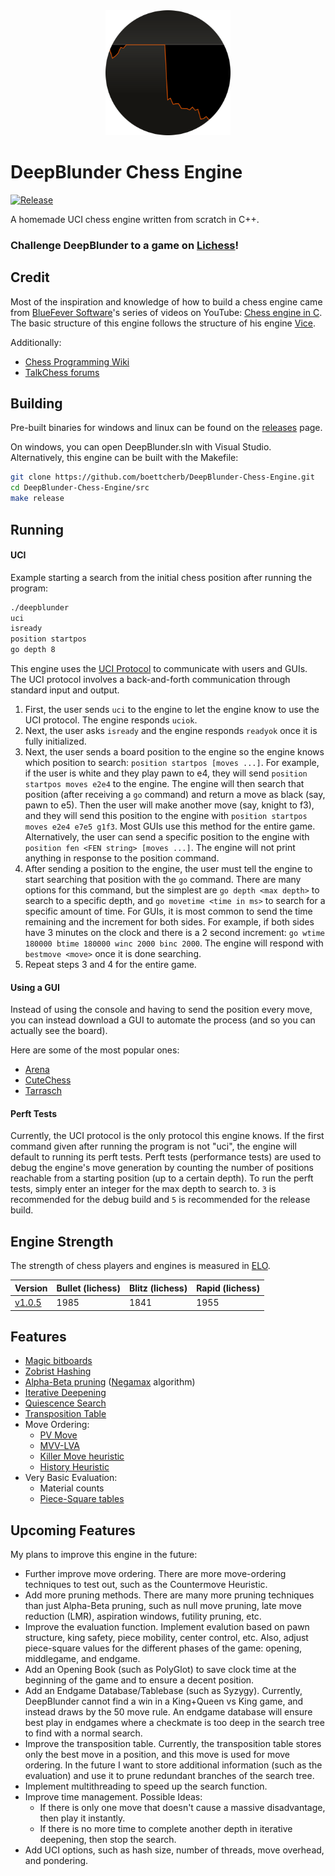 <div style="text-align: center;">
    <img src="img/deepblunder.png" alt="Deep Blunder Logo" width="200"/>
</div>

# DeepBlunder Chess Engine

[![Release][release-badge]][releases-link]

A homemade UCI chess engine written from scratch in C++.

### Challenge DeepBlunder to a game on [Lichess][lichess-link]!

## Credit

Most of the inspiration and knowledge of how to build a chess engine came from [BlueFever Software][bluefever-YT-profile-link]'s series of videos on YouTube: [Chess engine in C][bluefever-YT-playlist-link]. The basic structure of this engine follows the structure of his engine [Vice][vice-link].

Additionally:
 - [Chess Programming Wiki][cpw-link]
 - [TalkChess forums][talkchess-link]

## Building

Pre-built binaries for windows and linux can be found on the [releases][releases-link] page.

On windows, you can open DeepBlunder.sln with Visual Studio. Alternatively, this engine can be built with the Makefile:

```bash
git clone https://github.com/boettcherb/DeepBlunder-Chess-Engine.git
cd DeepBlunder-Chess-Engine/src
make release
```

## Running

#### UCI

Example starting a search from the initial chess position after running the program:

```bash
./deepblunder
uci
isready
position startpos
go depth 8
```

This engine uses the [UCI Protocol][uci-link] to communicate with users and GUIs. The UCI protocol involves a back-and-forth communication through standard input and output.

1. First, the user sends ```uci``` to the engine to let the engine know to use the UCI protocol. The engine responds ```uciok```.
2. Next, the user asks ```isready``` and the engine responds ```readyok``` once it is fully initialized.
3. Next, the user sends a board position to the engine so the engine knows which position to search: ```position startpos [moves ...]```. For example, if the user is white and they play pawn to e4, they will send ```position startpos moves e2e4``` to the engine. The engine will then search that position (after receiving a ```go``` command) and return a move as black (say, pawn to e5). Then the user will make another move (say, knight to f3), and they will send this position to the engine with ```position startpos moves e2e4 e7e5 g1f3```. Most GUIs use this method for the entire game. Alternatively, the user can send a specific position to the engine with ```position fen <FEN string> [moves ...]```. The engine will not print anything in response to the position command.
4. After sending a position to the engine, the user must tell the engine to start searching that position with the ```go``` command. There are many options for this command, but the simplest are ```go depth <max depth>``` to search to a specific depth, and ```go movetime <time in ms>``` to search for a specific amount of time. For GUIs, it is most common to send the time remaining and the increment for both sides. For example, if both sides have 3 minutes on the clock and there is a 2 second increment: ```go wtime 180000 btime 180000 winc 2000 binc 2000```. The engine will respond with ```bestmove <move>``` once it is done searching.
5. Repeat steps 3 and 4 for the entire game.

#### Using a GUI

Instead of using the console and having to send the position every move, you can instead download a GUI to automate the process (and so you can actually see the board).

Here are some of the most popular ones:
- [Arena][arena-gui-link]
- [CuteChess][cutechess-gui-link]
- [Tarrasch][tarrasch-gui-link]

#### Perft Tests

Currently, the UCI protocol is the only protocol this engine knows. If the first command given after running the program is not "uci", the engine will default to running its perft tests. Perft tests (performance tests) are used to debug the engine's move generation by counting the number of positions reachable from a starting position (up to a certain depth). To run the perft tests, simply enter an integer for the max depth to search to. ```3``` is recommended for the debug build and ```5``` is recommended for the release build.

## Engine Strength

The strength of chess players and engines is measured in [ELO][elo-link].

| Version | Bullet (lichess) | Blitz (lichess) | Rapid (lichess) |
|---|---|---|---|
| [v1.0.5][v1.0-link] | 1985 | 1841 | 1955 |

## Features

 - [Magic bitboards][magic-bitboards-link]
 - [Zobrist Hashing][zobrist-link]
 - [Alpha-Beta pruning][alpha-beta-link] ([Negamax][negamax-link] algorithm)
 - [Iterative Deepening][iterative-deepening-link]
 - [Quiescence Search][quiescence-link]
 - [Transposition Table][transposition-link]
 - Move Ordering:
    - [PV Move][pv-move-link]
    - [MVV-LVA][mvv-lva-link]
    - [Killer Move heuristic][killer-link]
    - [History Heuristic][history-link]
 - Very Basic Evaluation:
    - Material counts
    - [Piece-Square tables][piece-square-link]

## Upcoming Features

My plans to improve this engine in the future:
 - Further improve move ordering. There are more move-ordering techniques to test out, such as the Countermove Heuristic.
 - Add more pruning methods. There are many more pruning techniques than just Alpha-Beta pruning, such as null move pruning, late move reduction (LMR), aspiration windows, futility pruning, etc.
 - Improve the evaluation function. Implement evalution based on pawn structure, king safety, piece mobility, center control, etc. Also, adjust piece-square values for the different phases of the game: opening, middlegame, and endgame.
 - Add an Opening Book (such as PolyGlot) to save clock time at the beginning of the game and to ensure a decent position.
 - Add an Endgame Database/Tablebase (such as Syzygy). Currently, DeepBlunder cannot find a win in a King+Queen vs King game, and instead draws by the 50 move rule. An endgame database will ensure best play in endgames where a checkmate is too deep in the search tree to find with a normal search.
 - Improve the transposition table. Currently, the transposition table stores only the best move in a position, and this move is used for move ordering. In the future I want to store additional information (such as the evaluation) and use it to prune redundant branches of the search tree.
 - Implement multithreading to speed up the search function.
 - Improve time management. Possible Ideas:
   - If there is only one move that doesn't cause a massive disadvantage, then play it instantly.
   - If there is no more time to complete another depth in iterative deepening, then stop the search.
 - Add UCI options, such as hash size, number of threads, move overhead, and pondering. 

[release-badge]: https://img.shields.io/badge/Current_Release-v1.1.6-blue
[releases-link]: https://github.com/boettcherb/DeepBlunder-Chess-Engine/releases/latest
[lichess-link]: https://lichess.org/@/DeepBlunder-Bot
[uci-link]: https://www.wbec-ridderkerk.nl/html/UCIProtocol.html
[elo-link]: https://www.chess.com/terms/elo-rating-chess
[arena-gui-link]: http://www.playwitharena.de/
[tarrasch-gui-link]: https://www.triplehappy.com/
[cutechess-gui-link]: https://github.com/cutechess/cutechess?tab=readme-ov-file
[magic-bitboards-link]: https://www.chessprogramming.org/Magic_Bitboards
[zobrist-link]: https://www.chessprogramming.org/Zobrist_Hashing
[alpha-beta-link]: https://www.chessprogramming.org/Alpha-Beta
[negamax-link]: https://www.chessprogramming.org/Negamax
[iterative-deepening-link]: https://www.chessprogramming.org/Iterative_Deepening
[quiescence-link]: https://www.chessprogramming.org/Quiescence_Search
[transposition-link]: https://www.chessprogramming.org/Transposition_Table
[pv-move-link]: https://www.chessprogramming.org/PV-Move
[mvv-lva-link]: https://www.chessprogramming.org/MVV-LVA
[killer-link]: https://www.chessprogramming.org/Killer_Heuristic
[history-link]: https://www.chessprogramming.org/History_Heuristic
[piece-square-link]: https://www.chessprogramming.org/Piece-Square_Tables
[bluefever-YT-profile-link]: https://www.youtube.com/@BlueFeverSoft
[bluefever-YT-playlist-link]: https://www.youtube.com/playlist?list=PLZ1QII7yudbc-Ky058TEaOstZHVbT-2hg
[vice-link]: https://github.com/bluefeversoft/vice?tab=readme-ov-file
[cpw-link]: https://www.chessprogramming.org/Main_Page
[talkchess-link]: https://www.talkchess.com/
[v1.0-link]: https://github.com/boettcherb/DeepBlunder-Chess-Engine/releases/tag/v1.0.0
